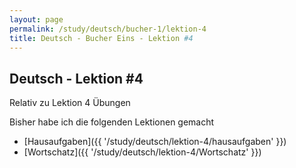 ```yaml
---
layout: page
permalink: /study/deutsch/bucher-1/lektion-4
title: Deutsch - Bucher Eins - Lektion #4
---
```


## Deutsch - Lektion #4

Relativ zu Lektion 4 Übungen

Bisher habe ich die folgenden Lektionen gemacht

* [Hausaufgaben]({{ '/study/deutsch/lektion-4/hausaufgaben' }})
* [Wortschatz]({{ '/study/deutsch/lektion-4/Wortschatz' }})
